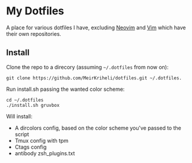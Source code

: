 # My Dotfiles

A place for various dotfiles I have, excluding
[Neovim](https://github.com/MeirKriheli/dotneovim) and
[Vim](https://github.com/MeirKriheli/dotvim) which have their own repositories.


## Install

Clone the repo to a direcory (assuming `~/.dotfiles` from now on):

    git clone https://github.com/MeirKriheli/dotfiles.git ~/.dotfiles.

Run install.sh passing the wanted color scheme:

    cd ~/.dotfiles
    ./install.sh gruvbox

Will install:

* A dircolors config, based on the color scheme you've passed to the script
* Tmux config with tpm
* Ctags config
* antibody zsh_plugins.txt
